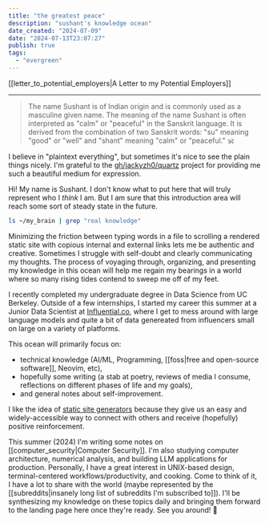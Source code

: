 ```yaml
---
title: "the greatest peace"
description: "sushant's knowledge ocean"
date_created: "2024-07-09"
date: "2024-07-13T23:07:27"
publish: true
tags:
  - "evergreen"
---
```


[[letter_to_potential_employers|A Letter to my Potential Employers]]

---

> The name Sushant is of Indian origin and is commonly used as a masculine given name.
The meaning of the name Sushant is often interpreted as "calm" or "peaceful" in the Sanskrit language. It is derived from the combination of two Sanskrit words: "su" meaning "good" or "well" and "shant" meaning "calm" or "peaceful." 🕉️

I believe in "plaintext everything", but sometimes it's nice to see the plain things nicely. I'm grateful to the [gh/jackyzh0/quartz](https://github.com/jackyzha0/quartz) project for providing me such a beautiful medium for expression.

Hi! My name is Sushant. I don't know what to put here that will truly represent who I *think* I am. But I am sure that this introduction area will reach some sort of steady state in the future. 

```bash
ls ~/my_brain | grep "real knowledge"
```

Minimizing the friction between typing words in a file to scrolling a rendered static site with copious internal and external links lets me be authentic and creative. Sometimes I struggle with self-doubt and clearly communicating my thoughts. The process of voyaging through, organizing, and presenting my knowledge in this ocean will help me regain my bearings in a world where so many rising tides contend to sweep me off of my feet.

I recently completed my undergraduate degree in Data Science from UC Berkeley. Outside of a few internships, I started my career this summer at a Junior Data Scientist at [Influential.co](https://influential.co/), where I get to mess around with large language models and quite a bit of data genereated from influencers small on large on a variety of platforms. 

This ocean will primarily focus on:
  - technical knowledge (AI/ML, Programming, [[foss|free and open-source software]], Neovim, etc), 
  - hopefully some writing (a stab at poetry, reviews of media I consume, reflections on different phases of life and my goals), 
  - and general notes about self-improvement.

I like the idea of [static site generators](https://en.wikipedia.org/wiki/Static_site_generator)  because they give us an easy and widely-accessible way to connect with others and receive (hopefully) positive reinforcement.

This summer (2024) I'm writing some notes on [[computer_security|Computer Security]]. I'm also studying computer architecture, numerical analysis, and building LLM applications for production. Personally, I have a great interest in UNIX-based design, terminal-centered workflows/productivity, and cooking. Come to think of it, I have a lot to share with the world (maybe represented by the [[subreddits|insanely long list of subreddits I'm subscribed to]]). I'll be synthesizing my knowledge on these topics daily and bringing them forward to the landing page here once they're ready. See you around! 🫡
